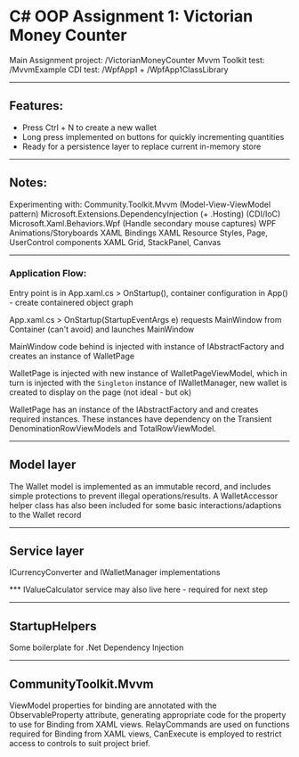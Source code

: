 # C# OOP Assignment 1: Victorian Money Counter

Main Assignment project: /VictorianMoneyCounter
Mvvm Toolkit test: /MvvmExample
CDI test: /WpfApp1 + /WpfApp1ClassLibrary

-----------------------

## Features:
- Press Ctrl + N to create a new wallet
- Long press implemented on buttons for quickly incrementing quantities
- Ready for a persistence layer to replace current in-memory store

-------------------------

## Notes:
Experimenting with: 
Community.Toolkit.Mvvm (Model-View-ViewModel pattern)
Microsoft.Extensions.DependencyInjection (+ .Hosting) (CDI/IoC)
Microsoft.Xaml.Behaviors.Wpf (Handle secondary mouse captures)
WPF Animations/Storyboards
XAML Bindings
XAML Resource Styles, Page, UserControl components
XAML Grid, StackPanel, Canvas

----------------
### Application Flow:
Entry point is in App.xaml.cs > OnStartup(), container configuration in App() - create containered object graph

App.xaml.cs > OnStartup(StartupEventArgs e) requests MainWindow from Container (can't avoid) and launches MainWindow

MainWindow code behind is injected with instance of IAbstractFactory<WalletPage> and creates an instance of WalletPage 

WalletPage is injected with new instance of WalletPageViewModel, which in turn is injected with the `Singleton` instance of IWalletManager<Wallet>, new wallet is created to display on the page (not ideal - but ok)

WalletPage has an instance of the IAbstractFactory<DenominationRow> and <TotalRow> and creates required instances. These instances have dependency on the Transient DenominationRowViewModels and TotalRowViewModel.

-------------------
## Model layer

The Wallet model is implemented as an immutable record, and includes simple protections to prevent illegal operations/results.
A WalletAccessor helper class has also been included for some basic interactions/adaptions to the Wallet record

-------------------
## Service layer

ICurrencyConverter and IWalletManager implementations

*** IValueCalculator service may also live here - required for next step

-------------------
## StartupHelpers

Some boilerplate for .Net Dependency Injection

-------------------

## CommunityToolkit.Mvvm

ViewModel properties for binding are annotated with the ObservableProperty attribute, generating appropriate code for the property to use for Binding from XAML views.  RelayCommands are used on functions required for Binding from XAML views, CanExecute is employed to restrict access to controls to suit project brief.

